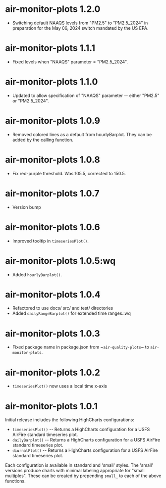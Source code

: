 # air-monitor-plots 1.2.0

- Switching default NAAQS levels from "PM2.5" to "PM2.5_2024" in preparation
for the May 06, 2024 switch mandated by the US EPA.

# air-monitor-plots 1.1.1

- Fixed levels when "NAAQS" parameter = "PM2.5_2024".

# air-monitor-plots 1.1.0

- Updated to allow specification of "NAAQS" parameter -- either "PM2.5" or
  "PM2.5_2024".

# air-monitor-plots 1.0.9

- Removed colored lines as a default from hourlyBarplot. They can be added by
  the calling function.

# air-monitor-plots 1.0.8

- Fix red-purple threshold. Was 105.5, corrected to 150.5.

# air-monitor-plots 1.0.7

- Version bump

# air-monitor-plots 1.0.6

- Improved tooltip in `timeseriesPlot()`.

# air-monitor-plots 1.0.5:wq

- Added `hourlyBarplot()`.

# air-monitor-plots 1.0.4

- Refactored to use docs/ src/ and test/ directories
- Added `dailyRangeBarplot()` for extended time ranges.:wq

# air-monitor-plots 1.0.3

- Fixed package name in package.json from ~`air-quality-plots`~ to
  `air-monitor-plots`.

# air-monitor-plots 1.0.2

- `timeseriesPlot()` now uses a local time x-axis

# air-monitor-plots 1.0.1

Initial release includes the following HighCharts configurations:

- `timeseriesPlot()` -- Returns a HighCharts configuration for a USFS AirFire standard timeseries plot.
- `dailyBarplot()` -- Returns a HighCharts configuration for a USFS AirFire standard timeseries plot.
- `diurnalPlot()` -- Returns a HighCharts configuration for a USFS AirFire standard timeseries plot.

Each configuration is available in standard and 'small' styles. The
'small' versions produce charts with minimal labeling appropriate for "small multiples". These can be created by prepending `small_` to
each of the above functions.
